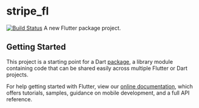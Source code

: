 # stripe_fl

[![Build Status](https://travis-ci.com/Zfinix/stripe_fl.svg?branch=master)](https://travis-ci.com/Zfinix/stripe_fl)
A new Flutter package project.

## Getting Started

This project is a starting point for a Dart
[package](https://flutter.dev/developing-packages/),
a library module containing code that can be shared easily across
multiple Flutter or Dart projects.

For help getting started with Flutter, view our 
[online documentation](https://flutter.dev/docs), which offers tutorials, 
samples, guidance on mobile development, and a full API reference.
